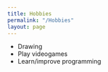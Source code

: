 ```yaml
---
title: Hobbies
permalink: "/Hobbies"
layout: page
---
```


* Drawing
* Play videogames
* Learn/improve programming
